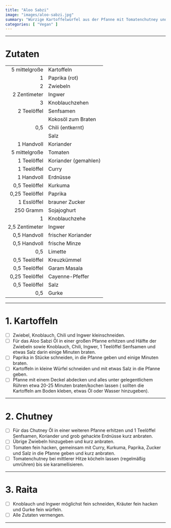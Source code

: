 ```yaml
---
title: "Aloo Sabzi"
image: "images/aloo-sabzi.jpg"
summary: "Würzige Kartoffelwürfel aus der Pfanne mit Tomatenchutney und Raita"
categories: [ "Vegan" ]
---
```


---

# Zutaten

|                |                      |
|---------------:|:---------------------|
|  5 mittelgroße | Kartoffeln           |
|              1 | Paprika (rot)        |
|              2 | Zwiebeln             |
|   2 Zentimeter | Ingwer               |
|              3 | Knoblauchzehen       |
|    2 Teelöffel | Senfsamen            |
|                | Kokosöl zum Braten   |
|            0,5 | Chili (entkernt)     |
|                | Salz                 |
|     1 Handvoll | Koriander            |
|  5 mittelgroße | Tomaten              |
|    1 Teelöffel | Koriander (gemahlen) |
|    1 Teelöffel | Curry                |
|     1 Handvoll | Erdnüsse             |
|  0,5 Teelöffel | Kurkuma              |
| 0,25 Teelöffel | Paprika              |
|    1 Esslöffel | brauner Zucker       |
|      250 Gramm | Sojajoghurt          |
|              1 | Knoblauchzehe        |
| 2,5 Zentimeter | Ingwer               |
|   0,5 Handvoll | frischer Koriander   |
|   0,5 Handvoll | frische Minze        |
|            0,5 | Limette              |
|  0,5 Teelöffel | Kreuzkümmel          |
|  0,5 Teelöffel | Garam Masala         |
| 0,25 Teelöffel | Cayenne-Pfeffer      |
|  0,5 Teelöffel | Salz                 |
|            0,5 | Gurke                |

---

# 1. Kartoffeln

- [ ] Zwiebel, Knoblauch, Chili und Ingwer kleinschneiden.
- [ ] Für das Aloo Sabzi Öl in einer großen Pfanne erhitzen und Hälfte der Zwiebeln sowie Knoblauch, Chili, Ingwer, 1
  Teelöffel Senfsamen und etwas Salz darin einige Minuten braten.
- [ ] Paprika in Stücke schneiden, in die Pfanne geben und einige Minuten braten.
- [ ] Kartoffeln in kleine Würfel schneiden und mit etwas Salz in die Pfanne geben.
- [ ] Pfanne mit einem Deckel abdecken und alles unter gelegentlichem Rühren etwa 20-25 Minuten braten/kochen lassen (
  sollten die Kartoffeln am Boden kleben, etwas Öl oder Wasser hinzugeben).

---

# 2. Chutney

- [ ] Für das Chutney Öl in einer weiteren Pfanne erhitzen und 1 Teelöffel Senfsamen, Koriander und grob gehackte
  Erdnüsse kurz anbraten.
- [ ] Übrige Zwiebeln hinzugeben und kurz anbraten.
- [ ] Tomaten fein hacken, gemeinsam mit Curry, Kurkuma, Paprika, Zucker und Salz in die Pfanne geben und kurz anbraten.
- [ ] Tomatenchutney bei mittlerer Hitze köcheln lassen (regelmäßig umrühren) bis sie karamellisieren.

---

# 3. Raita

- [ ] Knoblauch und Ingwer möglichst fein schneiden, Kräuter fein hacken und Gurke fein würfeln.
- [ ] Alle Zutaten vermengen.

---
